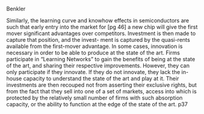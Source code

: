 ﻿Benkler                       

Similarly, the learning curve and knowhow effects in semiconductors are 
such that early entry into the market for [pg 46] a new chip will give the first mover significant 
advantages over competitors. Investment is then made to capture that position, and the invest- 
ment is captured by the quasi-rents available from the first-mover advantage. In some cases, 
innovation is necessary in order to be able to produce at the state of the art. Firms participate 
in “Learning Networks” to gain the benefits of being at the state of the art, and sharing their 
respective improvements. However, they can only participate if they innovate. If they do not 
innovate, they lack the in-house capacity to understand the state of the art and play at it. Their 
investments are then recouped not from asserting their exclusive rights, but from the fact that 
they sell into one of a set of markets, access into which is protected by the relatively small 
number of firms with such absorption capacity, or the ability to function at the edge of the state 
of the art. p37
